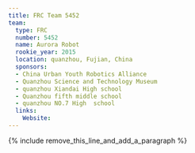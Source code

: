 ```yaml
---
title: FRC Team 5452
team:
  type: FRC
  number: 5452
  name: Aurora Robot
  rookie_year: 2015
  location: quanzhou, Fujian, China
  sponsors:
  - China Urban Youth Robotics Alliance
  - Quanzhou Science and Technology Museum
  - quanzhou Xiandai High school
  - Quanzhou fifth middle school
  - quanzhou NO.7 High  school
  links:
    Website:
---
```


{% include remove_this_line_and_add_a_paragraph %}